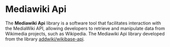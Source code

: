 # Mediawiki Api
The **Mediawiki Api** library is a software tool that facilitates interaction with the MediaWiki API, allowing developers to retrieve and manipulate data from Wikimedia projects, such as Wikipedia. The Mediawiki Api library developed from the library [addwiki/wikibase-api](https://github.com/addwiki/wikibase-api).
